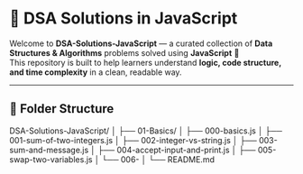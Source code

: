 # 🧠 DSA Solutions in JavaScript

Welcome to **DSA-Solutions-JavaScript** — a curated collection of **Data Structures & Algorithms** problems solved using **JavaScript** 🚀  
This repository is built to help learners understand **logic, code structure, and time complexity** in a clean, readable way.

---

## 📁 Folder Structure

DSA-Solutions-JavaScript/
│
├── 01-Basics/
│   ├── 000-basics.js
│   ├── 001-sum-of-two-integers.js
│   ├── 002-integer-vs-string.js
│   ├── 003-sum-and-message.js
│   ├── 004-accept-input-and-print.js
│   ├── 005-swap-two-variables.js
│   └── 006-
│
└── README.md
